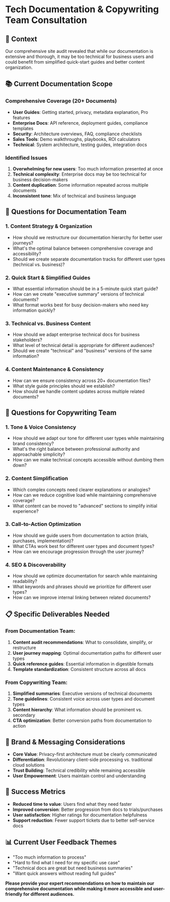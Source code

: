# Tech Documentation & Copywriting Team Consultation

## 🎯 **Context**
Our comprehensive site audit revealed that while our documentation is extensive and thorough, it may be too technical for business users and could benefit from simplified quick-start guides and better content organization.

## 📚 **Current Documentation Scope**
### **Comprehensive Coverage (20+ Documents)**
- **User Guides**: Getting started, privacy, metadata explanation, Pro features
- **Enterprise Docs**: API reference, deployment guides, compliance templates
- **Security**: Architecture overviews, FAQ, compliance checklists
- **Sales Tools**: Demo walkthroughs, playbooks, ROI calculators
- **Technical**: System architecture, testing guides, integration docs

### **Identified Issues**
1. **Overwhelming for new users**: Too much information presented at once
2. **Technical complexity**: Enterprise docs may be too technical for business decision-makers
3. **Content duplication**: Some information repeated across multiple documents
4. **Inconsistent tone**: Mix of technical and business language

## 🎯 **Questions for Documentation Team**

### **1. Content Strategy & Organization**
- How should we restructure our documentation hierarchy for better user journeys?
- What's the optimal balance between comprehensive coverage and accessibility?
- Should we create separate documentation tracks for different user types (technical vs. business)?

### **2. Quick Start & Simplified Guides**
- What essential information should be in a 5-minute quick start guide?
- How can we create "executive summary" versions of technical documents?
- What format works best for busy decision-makers who need key information quickly?

### **3. Technical vs. Business Content**
- How should we adapt enterprise technical docs for business stakeholders?
- What level of technical detail is appropriate for different audiences?
- Should we create "technical" and "business" versions of the same information?

### **4. Content Maintenance & Consistency**
- How can we ensure consistency across 20+ documentation files?
- What style guide principles should we establish?
- How should we handle content updates across multiple related documents?

## 🎯 **Questions for Copywriting Team**

### **1. Tone & Voice Consistency**
- How should we adapt our tone for different user types while maintaining brand consistency?
- What's the right balance between professional authority and approachable simplicity?
- How can we make technical concepts accessible without dumbing them down?

### **2. Content Simplification**
- Which complex concepts need clearer explanations or analogies?
- How can we reduce cognitive load while maintaining comprehensive coverage?
- What content can be moved to "advanced" sections to simplify initial experience?

### **3. Call-to-Action Optimization**
- How should we guide users from documentation to action (trials, purchases, implementation)?
- What CTAs work best for different user types and document types?
- How can we encourage progression through the user journey?

### **4. SEO & Discoverability**
- How should we optimize documentation for search while maintaining readability?
- What keywords and phrases should we prioritize for different user types?
- How can we improve internal linking between related documents?

## 📋 **Specific Deliverables Needed**

### **From Documentation Team:**
1. **Content audit recommendations**: What to consolidate, simplify, or restructure
2. **User journey mapping**: Optimal documentation paths for different user types
3. **Quick reference guides**: Essential information in digestible formats
4. **Template standardization**: Consistent structure across all docs

### **From Copywriting Team:**
1. **Simplified summaries**: Executive versions of technical documents
2. **Tone guidelines**: Consistent voice across user types and document types
3. **Content hierarchy**: What information should be prominent vs. secondary
4. **CTA optimization**: Better conversion paths from documentation to action

## 🎨 **Brand & Messaging Considerations**
- **Core Value**: Privacy-first architecture must be clearly communicated
- **Differentiation**: Revolutionary client-side processing vs. traditional cloud solutions
- **Trust Building**: Technical credibility while remaining accessible
- **User Empowerment**: Users maintain control and understanding

## 🚀 **Success Metrics**
- **Reduced time to value**: Users find what they need faster
- **Improved conversion**: Better progression from docs to trials/purchases
- **User satisfaction**: Higher ratings for documentation helpfulness
- **Support reduction**: Fewer support tickets due to better self-service docs

## 📊 **Current User Feedback Themes**
- "Too much information to process"
- "Hard to find what I need for my specific use case"
- "Technical docs are great but need business summaries"
- "Want quick answers without reading full guides"

**Please provide your expert recommendations on how to maintain our comprehensive documentation while making it more accessible and user-friendly for different audiences.** 